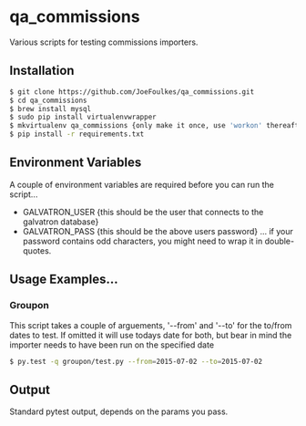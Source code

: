 # qa_commissions
Various scripts for testing commissions importers.

## Installation
```sh
$ git clone https://github.com/JoeFoulkes/qa_commissions.git
$ cd qa_commissions
$ brew install mysql
$ sudo pip install virtualenvwrapper
$ mkvirtualenv qa_commissions {only make it once, use 'workon' thereafter}
$ pip install -r requirements.txt
```

## Environment Variables
A couple of environment variables are required before you can run the script...
 * GALVATRON_USER {this should be the user that connects to the galvatron database}
 * GALVATRON_PASS {this should be the above users password}
... if your password contains odd characters, you might need to wrap it in double-quotes.

## Usage Examples...
### Groupon
This script takes a couple of arguements, '--from' and '--to' for the to/from dates to test. If omitted it will use todays date for both, but bear in mind the importer needs to have been run on the specified date
```sh
$ py.test -q groupon/test.py --from=2015-07-02 --to=2015-07-02
```

## Output
Standard pytest output, depends on the params you pass.

